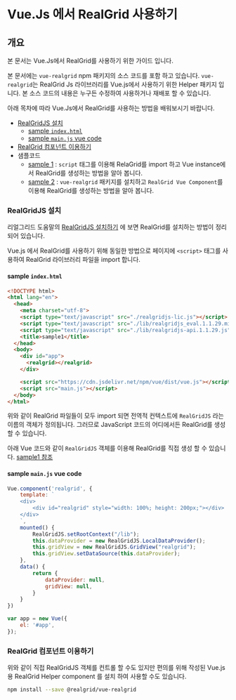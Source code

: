 # Vue.Js 에서 RealGrid 사용하기

## 개요

본 문서는 Vue.Js에서 RealGrid를 사용하기 위한 가이드 입니다.

본 문서에는 `vue-realgrid` npm 패키지의 소스 코드를 포함 하고 있습니다. `vue-realgrid`는 RealGrid Js 라이브러리를 Vue.js에서 사용하기 위한 Helper 패키지 입니다. 본 소스 코드의 내용은 누구든 수정하여 사용하거나 재배포 할 수 있습니다.

아래 목차에 따라 Vue.Js에서 RealGrid를 사용하는 방법을 배워보시기 바랍니다.

- [RealGridJS 설치](#realgridjs-%EC%84%A4%EC%B9%98)
  - [sample `index.html`](#sample-indexhtml)
  - [sample `main.js` vue code](#sample-mainjs-vue-code)
- [RealGrid 컴포넌트 이용하기](#realgrid-%EC%BB%B4%ED%8F%AC%EB%84%8C%ED%8A%B8-%EC%9D%B4%EC%9A%A9%ED%95%98%EA%B8%B0)
- 샘플코드
  - [sample 1](https://github.com/realgrid/vue-realgrid/tree/master/samples/sample1) : `script` 태그를 이용해 RelaGrid를 import 하고 Vue instance에서 RealGrid를 생성하는 방법을 알아 봅니다.
  - [sample 2](https://github.com/realgrid/vue-realgrid/tree/master/samples/sample2) : `vue-realgrid` 패키지를 설치하고 `RealGrid Vue Component`를 이용해 RealGrid를 생성하는 방법을 알아 봅니다.

### RealGridJS 설치

리얼그리드 도움말의 [RealGridJS 설치하기](http://help.realgrid.com/tutorial/a1/) 에 보면 RealGrid를 설치하는 방법이 정리되어 있습니다.

Vue.js 에서 RealGrid를 사용하기 위해 동일한 방법으로 페이지에 `<script>` 태그를 사용하여 RealGrid 라이브러리 파일을 import 합니다.

#### sample `index.html`

```html
<!DOCTYPE html>
<html lang="en">
  <head>
    <meta charset="utf-8">
    <script type="text/javascript" src="./realgridjs-lic.js"></script>
    <script type="text/javascript" src="./lib/realgridjs_eval.1.1.29.min.js"></script>
    <script type="text/javascript" src="./lib/realgridjs-api.1.1.29.js"></script>
    <title>sample1</title>
  </head>
  <body>
    <div id="app">
      <realgrid></realgrid>
    </div>

    <script src="https://cdn.jsdelivr.net/npm/vue/dist/vue.js"></script>
    <script src="main.js"></script>
  </body>
</html>
```

위와 같이 RealGrid 파일들이 모두 import 되면 전역적 컨텍스트에 `RealGridJS` 라는 이름의 객체가 정의됩니다. 그러므로 JavaScript 코드의 어디에서든 RealGrid를 생성 할 수 있습니다.

아래 Vue 코드와 같이 `RealGridJS` 객체를 이용해 RealGrid를 직접 생성 할 수 있습니다. [sample1 참조](samples/sample1)

#### sample `main.js` vue code

``` js
Vue.component('realgrid', {
    template: `
    <div>
        <div id="realgrid" style="width: 100%; height: 200px;"></div>
    </div>
    `,
    mounted() {
        RealGridJS.setRootContext("/lib");
        this.dataProvider = new RealGridJS.LocalDataProvider();
        this.gridView = new RealGridJS.GridView("realgrid");
        this.gridView.setDataSource(this.dataProvider);
    },
    data() {
        return {
            dataProvider: null,
            gridView: null,
        }
    }
})

var app = new Vue({
    el: '#app',
});
```

### RealGrid 컴포넌트 이용하기

위와 같이 직접 RealGridJS 객체를 컨트롤 할 수도 있지만 편의를 위해 작성된 Vue.js 용 RealGrid Helper component 를 설치 하여 사용할 수도 있습니다.

``` bash
npm install --save @realgrid/vue-realgrid
```